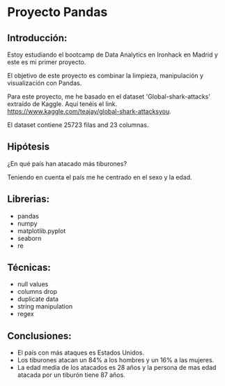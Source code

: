 # Proyecto Pandas

## Introducción:

Estoy estudiando el bootcamp de Data Analytics en Ironhack en Madrid y este es mi primer proyecto.

El objetivo de este proyecto es combinar la limpieza, manipulación y visualización con Pandas.

Para este proyecto, me he basado en el dataset 'Global-shark-attacks' extraído de Kaggle. Aquí tenéis el link.
https://www.kaggle.com/teajay/global-shark-attacksyou.

El dataset contiene 25723 filas and 23 columnas.


## Hipótesis

¿En qué país han atacado más tiburones?

Teniendo en cuenta el país me he centrado en el sexo y la edad.


## Librerias:

- pandas
- numpy
- matplotlib.pyplot
- seaborn
- re

## Técnicas:

- null values
- columns drop
- duplicate data
- string manipulation
- regex

## Conclusiones:

 - El país con más ataques es Estados Unidos.
 - Los tiburones atacan un 84% a los hombres y un 16% a las mujeres.
 - La edad media de los atacados es 28 años y la persona de mas edad atacada por un tiburón tiene 87 años.




